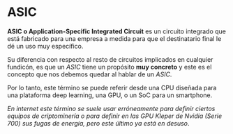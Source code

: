 # ASIC

**ASIC o Application-Specific Integrated Circuit** es un circuito integrado que está fabricado para una empresa a medida para que el destinatario final le dé un uso muy específico.

Su diferencia con respecto al resto de circuitos implicados en cualquier fundicón, es que un *ASIC* tiene un propósito **muy concreto** y este es el concepto que nos debemos quedar al hablar de un *ASIC*.

Por lo tanto, este término se puede referir desde una CPU diseñada para una plataforma deep learning, una GPU, o un SoC para un smartphone.

*En internet este término se suele usar erróneamente para definir ciertos equipos de criptominería o para definir en las GPU Kleper de Nvidia (Serie 700) sus fugas de energía, pero este último ya está en desuso*.